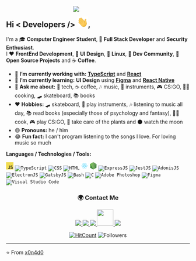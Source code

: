 
<img align='right' width=320 src="https://user-images.githubusercontent.com/38081852/87235907-17dd4f80-c3b8-11ea-9480-e6d28dcab2b0.png">

## Hi < Developers /> <img src="https://raw.githubusercontent.com/ABSphreak/ABSphreak/master/gifs/Hi.gif" width="30px">, 

I'm a 🎓 **Computer Engineer Student**, 🔋 **Full Stack Developer** and **Security Enthusiast**.<br> I ❤️ **FrontEnd Development**, 🎨 **UI Design**, 🐧 **Linux**, 🤝 **Dev Community**, 🚧 **Open Source Projects** and ☕ **Coffee**.
  
  - 🔭 **I’m currently working with:** **[TypeScript](https://www.typescriptlang.org/)** and **[React](https://reactjs.org/)**
  - 🌱 **I’m currently learning:** **UI Design** using **[Figma](https://www.figma.com/)** and **[React Native](https://reactnative.dev/)**
  - 💬 **Ask me about:** 🔋 tech, ☕ coffee, 🎶 music, 🎸 instruments, 🎮 CS:GO, 🧑‍🍳 cooking, 🛹 skateboard, 📚 books
  - ❤️ **Hobbies:** 🛹 skateboard, 🎸 play instruments, 🎶 listening to music all day, 📚 read books (especially those of psychology and fantasy), 🧑‍🍳 cook, 🎮 play CS:GO, 🌱 take care of the plants and 🌑 watch the moon
  - 😄 **Pronouns:** he / him
  - 😂 **Fun fact:** I can't program listening to the songs I love. For loving music so much

<!-- - **Portfolio:** x0n4d0.dev/portifolio -->
<!-- - **Blog:** x0n4d0.dev/blog -->

**Languages / Technologies / Tools:**

<code><img alt="JavaScript" title="JavScript" height="20" src="https://raw.githubusercontent.com/github/explore/80688e429a7d4ef2fca1e82350fe8e3517d3494d/topics/javascript/javascript.png"></code>
<code><img alt="TypeScript" title="TypeScript" height="20" src="https://user-images.githubusercontent.com/38081852/87239831-f8f7b100-c3e9-11ea-92df-5d7c8c4458d2.png"></code>
<code><img alt="CSS" title="CSS" height="24" src="https://user-images.githubusercontent.com/38081852/87240029-0f067100-c3ec-11ea-8075-74e821ece9c0.png"></code>
<code><img alt="HTML" title="HTML" height="24" src="https://user-images.githubusercontent.com/38081852/87240030-0f9f0780-c3ec-11ea-8370-829ea755b6e9.png"></code>
<code><img alt="React / React Native" title="React / React Native" height="20" src="https://raw.githubusercontent.com/github/explore/80688e429a7d4ef2fca1e82350fe8e3517d3494d/topics/react/react.png"></code>
<code><img alt="NodeJS" title="NodeJS" height="20" src="https://raw.githubusercontent.com/github/explore/80688e429a7d4ef2fca1e82350fe8e3517d3494d/topics/nodejs/nodejs.png"></code>
<code><img alt="ExpressJS" title="ExpressJS" height="20" src="https://user-images.githubusercontent.com/38081852/87337501-eaa8b280-c519-11ea-8cdb-1af554f15374.png"></code>
<code><img alt="JestJS" title="JestJS" height="20" src="https://user-images.githubusercontent.com/38081852/87337586-0f9d2580-c51a-11ea-9962-e374764d8b75.png"></code>
<code><img alt="AdonisJS" title="AdonisJS" height="20" src="https://user-images.githubusercontent.com/38081852/87337696-3eb39700-c51a-11ea-9ded-84d06e925d88.png"></code>
<code><img alt="ElectronJS" title="ElectronJS" height="20" src="https://user-images.githubusercontent.com/38081852/87337699-3eb39700-c51a-11ea-9702-566c72a887a6.png"></code>
<code><img alt="GatsbyJS" title="GatsbyJS" height="20" src="https://user-images.githubusercontent.com/38081852/87337700-3f4c2d80-c51a-11ea-9bef-5cab8fabcb42.png"></code>
<code><img alt="Bash" title="Shell Script Bash" height="20" src="https://user-images.githubusercontent.com/38081852/87240002-bcc55000-c3eb-11ea-8dcd-050031c509b4.png"></code>
<code><img alt="C" title="C" height="23" src="https://user-images.githubusercontent.com/38081852/87239904-ab2f7880-c3ea-11ea-8ec9-ed6d29129685.png"></code>
<code><img alt="Adobe Photoshop" title="Adobe Photoshop" height="20" src="https://user-images.githubusercontent.com/38081852/87336075-b2a07000-c517-11ea-91d6-291fc6341806.png"></code>
<code><img alt="Figma" title="Figma" height="25" src="https://user-images.githubusercontent.com/38081852/87336309-03b06400-c518-11ea-9981-8b0b7c9d5ca8.png"></code>
<code><img alt="Visual Studio Code" title="Visual Studio Code" height="25" src="https://user-images.githubusercontent.com/38081852/87336793-cbf5ec00-c518-11ea-960c-d6ff6aa1b177.png"></code>

<div align=center>

### 🌍 **Contact Me**

<a href="https://www.linkedin.com/in/mauricioromagnoli/" target="_blank">
<img width=45 src="https://user-images.githubusercontent.com/38081852/86829801-3b786100-c06b-11ea-81de-7c1023d6214a.png">
</a>

<a href="https://www.instagram.com/mauricio.romagnoli/" target="_blank">
<img width=45 src="https://user-images.githubusercontent.com/38081852/86829800-3adfca80-c06b-11ea-866a-4b6e716f7ed0.png">
</a>

<a href="https://twitter.com/x0n4d0" target="_blank">
<img width=45 src="https://user-images.githubusercontent.com/38081852/87236209-82908a00-c3bc-11ea-915f-f414bd1cf0a5.png">
</a>

<a href="mailto:mauricioromagnolis@gmail.com" target="_blank">
<img width=45 height=45 src="https://user-images.githubusercontent.com/38081852/86829797-39ae9d80-c06b-11ea-9b5e-c9ade9446951.png">
</a>

<a href="https://api.whatsapp.com/send?phone=+5531975545286" target="_blank">
<img width=50 src="https://user-images.githubusercontent.com/38081852/86829802-3b786100-c06b-11ea-9290-94a373b50d6f.png">
</a>

[![HitCount](http://hits.dwyl.com/x0n4d0/x0n4d0.svg)](http://hits.dwyl.com/x0n4d0/x0n4d0) ![Followers](https://img.shields.io/github/followers/x0n4d0?style=social)

</div>

---

⭐️ From [x0n4d0](https://github.com/x0n4d0)
